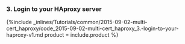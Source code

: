 


### 3. Login to your HAproxy server



{%include _inlines/Tutorials/common/2015-09-02-multi-cert_haproxy/code_2015-09-02-multi-cert_haproxy_3.-login-to-your-haproxy-v1.md  product = include.product %}




